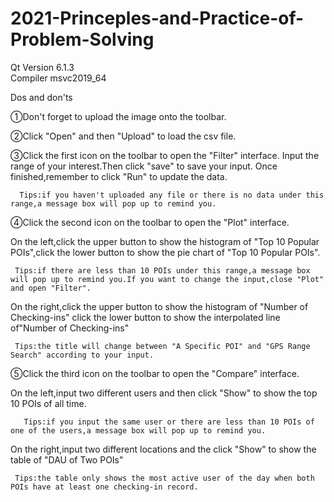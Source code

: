 # 2021-Princeples-and-Practice-of-Problem-Solving
Qt Version 6.1.3        
Compiler msvc2019_64

Dos and don'ts

①Don't forget to upload the image onto the toolbar.

②Click "Open" and then "Upload" to load the csv file.

③Click the first icon on the toolbar to open the "Filter" interface.
    Input the range of your interest.Then click "save" to save your input.
    Once finished,remember to click "Run" to update the data.

      Tips:if you haven't uploaded any file or there is no data under this range,a message box will pop up to remind you.

④Click the second icon on the toolbar to open the "Plot" interface.

   On the left,click the upper button to show the histogram of "Top 10 Popular POIs",click the lower button to show the pie chart of "Top 10 Popular POIs".

     Tips:if there are less than 10 POIs under this range,a message box will pop up to remind you.If you want to change the input,close "Plot" and open "Filter".

   On the right,click the upper button to show the histogram of "Number of Checking-ins"
                          click the lower button to show the interpolated line of"Number of Checking-ins"

     Tips:the title will change between "A Specific POI" and "GPS Range Search" according to your input.

⑤Click the third icon on the toolbar to open the "Compare" interface.

  On the left,input two different users and then click "Show" to show the top 10 POIs of all time.

       Tips:if you input the same user or there are less than 10 POIs of one of the users,a message box will pop up to remind you.
       
  On the right,input two different locations and the click "Show" to show the table of "DAU of  Two POIs"

     Tips:the table only shows the most active user of the day when both POIs have at least one checking-in record.















    
